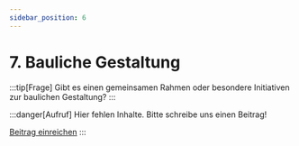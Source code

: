 ```yaml
---
sidebar_position: 6
---
```


# 7. Bauliche Gestaltung

:::tip[Frage]
Gibt es einen gemeinsamen Rahmen oder besondere Initiativen zur baulichen Gestaltung?
:::

:::danger[Aufruf]
Hier fehlen Inhalte. Bitte schreibe uns einen Beitrag!

<a class="button button--danger" href="mailto:udhz-roessing@fire.fundersclub.com
?cc=druno@noack-consultants.eu,post@levinkeller.de&subject=UDhZ - Mein Beitrag zum Punkt 7. Bauliche Gestaltung des Steckbriefs&body=Liebes UDhZ-Team,%0D%0Ahier ist ein Beitrag von mir zum Punkt 7. Bauliche Gestaltung des Steckbriefs:%0D%0A">Beitrag einreichen</a>
:::
